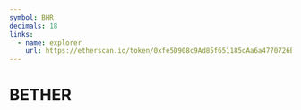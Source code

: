 ```yaml
---
symbol: BHR
decimals: 18
links:
  - name: explorer
    url: https://etherscan.io/token/0xfe5D908c9Ad85f651185dAa6a4770726E2b27d09
---
```


# BETHER
